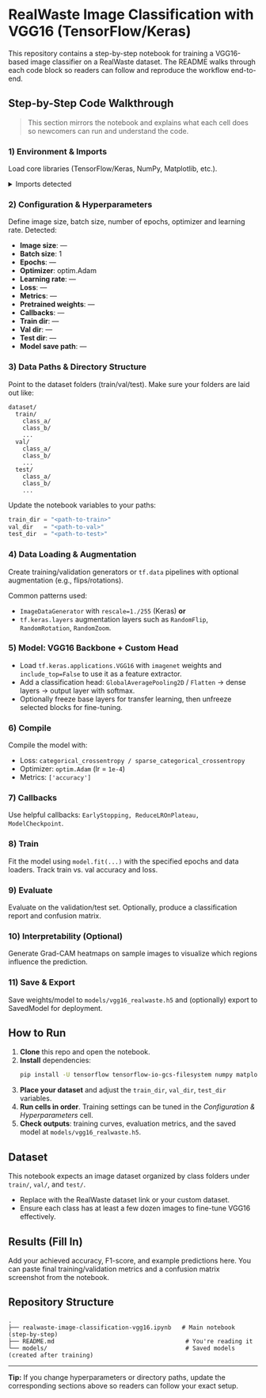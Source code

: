 # RealWaste Image Classification with VGG16 (TensorFlow/Keras)

This repository contains a step-by-step notebook for training a VGG16-based image classifier on a RealWaste dataset. The README walks through each code block so readers can follow and reproduce the workflow end-to-end.


## Step-by-Step Code Walkthrough

> This section mirrors the notebook and explains what each cell does so newcomers can run and understand the code.

### 1) Environment & Imports
Load core libraries (TensorFlow/Keras, NumPy, Matplotlib, etc.).
<details><summary>Imports detected</summary>

```python
from collections import Counter
from sklearn.metrics import classification_report, confusion_matrix
from torch.utils.data import DataLoader, random_split, Subset
from torchvision import datasets, transforms, models
from tqdm import tqdm
import cv2
import matplotlib.pyplot as plt
import numpy as np
import os
import torch
import torch.nn as nn
import torch.optim as optim
```
</details>

### 2) Configuration & Hyperparameters
Define image size, batch size, number of epochs, optimizer and learning rate.
Detected:
- **Image size**: —
- **Batch size**: 1
- **Epochs**: —
- **Optimizer**: optim.Adam
- **Learning rate**: —
- **Loss**: —
- **Metrics**: —
- **Pretrained weights**: —
- **Callbacks**: —
- **Train dir**: —
- **Val dir**: —
- **Test dir**: —
- **Model save path**: —

### 3) Data Paths & Directory Structure
Point to the dataset folders (train/val/test). Make sure your folders are laid out like:
```
dataset/
  train/
    class_a/
    class_b/
    ...
  val/
    class_a/
    class_b/
    ...
  test/
    class_a/
    class_b/
    ...
```
Update the notebook variables to your paths:
```python
train_dir = "<path-to-train>"
val_dir   = "<path-to-val>"
test_dir  = "<path-to-test>"
```

### 4) Data Loading & Augmentation
Create training/validation generators or `tf.data` pipelines with optional augmentation (e.g., flips/rotations).

Common patterns used:
- `ImageDataGenerator` with `rescale=1./255` (Keras) **or**
- `tf.keras.layers` augmentation layers such as `RandomFlip`, `RandomRotation`, `RandomZoom`.

### 5) Model: VGG16 Backbone + Custom Head
- Load `tf.keras.applications.VGG16` with `imagenet` weights and `include_top=False` to use it as a feature extractor.
- Add a classification head: `GlobalAveragePooling2D` / `Flatten` → dense layers → output layer with softmax.
- Optionally freeze base layers for transfer learning, then unfreeze selected blocks for fine-tuning.

### 6) Compile
Compile the model with:
- Loss: `categorical_crossentropy / sparse_categorical_crossentropy`
- Optimizer: `optim.Adam` (lr = `1e-4`)
- Metrics: `['accuracy']`

### 7) Callbacks
Use helpful callbacks: `EarlyStopping, ReduceLROnPlateau, ModelCheckpoint`.

### 8) Train
Fit the model using `model.fit(...)` with the specified epochs and data loaders.
Track train vs. val accuracy and loss.

### 9) Evaluate
Evaluate on the validation/test set. Optionally, produce a classification report and confusion matrix.

### 10) Interpretability (Optional)
Generate Grad-CAM heatmaps on sample images to visualize which regions influence the prediction.

### 11) Save & Export
Save weights/model to `models/vgg16_realwaste.h5` and (optionally) export to SavedModel for deployment.


## How to Run

1. **Clone** this repo and open the notebook.
2. **Install** dependencies:
   ```bash
   pip install -U tensorflow tensorflow-io-gcs-filesystem numpy matplotlib scikit-learn pandas opencv-python
   ```
3. **Place your dataset** and adjust the `train_dir`, `val_dir`, `test_dir` variables.
4. **Run cells in order**. Training settings can be tuned in the *Configuration & Hyperparameters* cell.
5. **Check outputs**: training curves, evaluation metrics, and the saved model at `models/vgg16_realwaste.h5`.


## Dataset

This notebook expects an image dataset organized by class folders under `train/`, `val/`, and `test/`.
- Replace with the RealWaste dataset link or your custom dataset.
- Ensure each class has at least a few dozen images to fine-tune VGG16 effectively.


## Results (Fill In)
Add your achieved accuracy, F1-score, and example predictions here. You can paste final training/validation metrics and a confusion matrix screenshot from the notebook.


## Repository Structure
```
.
├── realwaste-image-classification-vgg16.ipynb   # Main notebook (step-by-step)
├── README.md                                     # You're reading it
└── models/                                       # Saved models (created after training)
```


---
**Tip:** If you change hyperparameters or directory paths, update the corresponding sections above so readers can follow your exact setup.